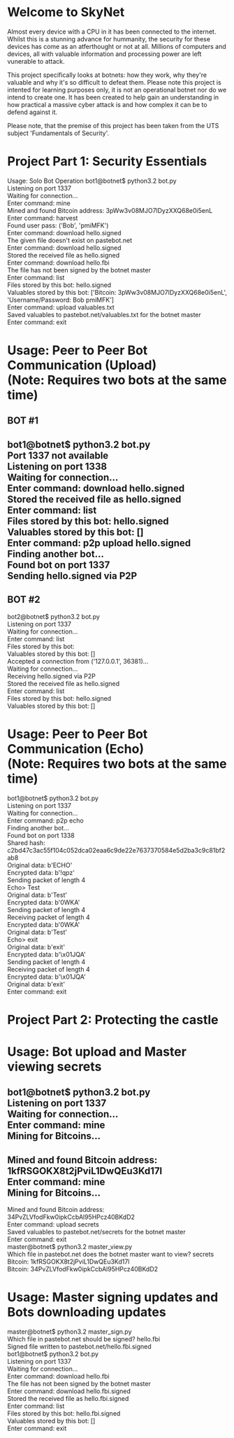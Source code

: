 Welcome to SkyNet
=================
Almost every device with a CPU in it has been connected to the internet. Whilst this is a 
stunning advance for hummanity, the security for these devices has come as an atferthought or not 
at all. Millions of computers and devices, all with valuable information and processing power 
are left vunerable to attack.

This project specifically looks at botnets: how they work, why they're valuable and why it's so 
difficult to defeat them.
Please note this project is intented for learning purposes only, it is not an operational botnet nor do 
we intend to create one. It has been created to help gain an understanding in how practical a massive cyber 
attack is and how complex it can be to defend against it.

Please note, that the premise of this project has been taken from the UTS subject 'Fundamentals of Security'.

Project Part 1: Security Essentials
=================
Usage: Solo Bot Operation
bot1@botnet$ python3.2 bot.py <br />
Listening on port 1337 <br />
Waiting for connection... <br />
Enter command: mine <br />
Mined and found Bitcoin address: 3pWw3v08MJO7lDyzXXQ68e0i5enL <br />
Enter command: harvest <br />
Found user pass: ('Bob', 'pmiMFK') <br />
Enter command: download hello.signed <br />
The given file doesn't exist on pastebot.net <br />
Enter command: download hello.signed <br />
Stored the received file as hello.signed <br />
Enter command: download hello.fbi <br />
The file has not been signed by the botnet master <br />
Enter command: list <br />
Files stored by this bot: hello.signed <br />
Valuables stored by this bot: ['Bitcoin: 3pWw3v08MJO7lDyzXXQ68e0i5enL', 'Username/Password: Bob pmiMFK'] <br />
Enter command: upload valuables.txt <br />
Saved valuables to pastebot.net/valuables.txt for the botnet master <br />
Enter command: exit <br />

Usage: Peer to Peer Bot Communication (Upload) <br />
(Note: Requires two bots at the same time) <br />
============================
BOT #1 <br />
------
bot1@botnet$ python3.2 bot.py <br />
Port 1337 not available <br />
Listening on port 1338 <br />
Waiting for connection... <br />
Enter command: download hello.signed <br />
Stored the received file as hello.signed <br />
Enter command: list <br />
Files stored by this bot: hello.signed <br />
Valuables stored by this bot: [] <br />
Enter command: p2p upload hello.signed <br />
Finding another bot... <br />
Found bot on port 1337 <br />
Sending hello.signed via P2P <br />
------
BOT #2
------
bot2@botnet$ python3.2 bot.py <br />
Listening on port 1337 <br />
Waiting for connection... <br />
Enter command: list <br />
Files stored by this bot: <br />
Valuables stored by this bot: [] <br />
Accepted a connection from ('127.0.0.1', 36381)... <br />
Waiting for connection... <br />
Receiving hello.signed via P2P <br />
Stored the received file as hello.signed <br />
Enter command: list <br />
Files stored by this bot: hello.signed <br />
Valuables stored by this bot: [] <br />

Usage: Peer to Peer Bot Communication (Echo) <br />
(Note: Requires two bots at the same time) <br />
==========================
bot1@botnet$ python3.2 bot.py <br />
Listening on port 1337 <br />
Waiting for connection... <br />
Enter command: p2p echo <br />
Finding another bot... <br />
Found bot on port 1338 <br />
Shared hash: c2bd47c3ac55f104c052dca02eaa6c9de22e7637370584e5d2ba3c9c81bf2ab8 <br />
Original data: b'ECHO' <br />
Encrypted data: b'!qpz' <br />
Sending packet of length 4 <br />
Echo> Test <br />
Original data: b'Test' <br />
Encrypted data: b'0WKA' <br />
Sending packet of length 4 <br />
Receiving packet of length 4 <br />
Encrypted data: b'0WKA' <br />
Original data: b'Test' <br />
Echo> exit <br />
Original data: b'exit' <br />
Encrypted data: b'\x01JQA' <br />
Sending packet of length 4 <br />
Receiving packet of length 4 <br />
Encrypted data: b'\x01JQA' <br />
Original data: b'exit' <br />
Enter command: exit <br />

Project Part 2: Protecting the castle
=================
Usage: Bot upload and Master viewing secrets
======================================
bot1@botnet$ python3.2 bot.py <br />
Listening on port 1337 <br />
Waiting for connection... <br />
Enter command: mine <br />
Mining for Bitcoins... <br />
-
Mined and found Bitcoin address: 1kfRSGOKX8t2jPviL1DwQEu3Kd17l <br />
Enter command: mine <br />
Mining for Bitcoins... <br />
-
Mined and found Bitcoin address: 34PvZLVfodFkw0ipkCcbAl95HPcz40BKdD2 <br />
Enter command: upload secrets <br />
Saved valuables to pastebot.net/secrets for the botnet master <br />
Enter command: exit <br />
master@botnet$ python3.2 master_view.py <br />
Which file in pastebot.net does the botnet master want to view? secrets <br />
Bitcoin: 1kfRSGOKX8t2jPviL1DwQEu3Kd17l <br />
Bitcoin: 34PvZLVfodFkw0ipkCcbAl95HPcz40BKdD2 <br />

Usage: Master signing updates and Bots downloading updates
================================================
master@botnet$ python3.2 master_sign.py <br />
Which file in pastebot.net should be signed? hello.fbi <br />
Signed file written to pastebot.net/hello.fbi.signed <br />
bot1@botnet$ python3.2 bot.py <br />
Listening on port 1337 <br />
Waiting for connection... <br />
Enter command: download hello.fbi <br />
The file has not been signed by the botnet master <br />
Enter command: download hello.fbi.signed <br />
Stored the received file as hello.fbi.signed <br />
Enter command: list <br />
Files stored by this bot: hello.fbi.signed <br />
Valuables stored by this bot: [] <br />
Enter command: exit <br />
